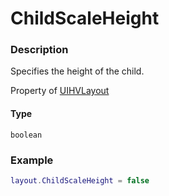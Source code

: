 # ChildScaleHeight

### Description

Specifies the height of the child.

Property of [UIHVLayout](/classes/UIHVLayout/)

#### Type

`boolean`

### Example

```lua
layout.ChildScaleHeight = false
```

